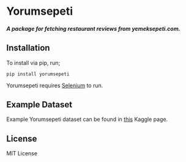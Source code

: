 # Yorumsepeti
##### A package for fetching restaurant reviews from yemeksepeti.com.

## Installation

To install via pip, run;

```
pip install yorumsepeti
```

Yorumsepeti requires [Selenium](https://selenium-python.readthedocs.io/index.html) to run.

## Example Dataset

Example Yorumsepeti dataset can be found in [this](https://www.kaggle.com/dgknrsln/yorumsepeti) Kaggle page.


## License

MIT License
